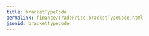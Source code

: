 ```yaml
---
title: bracketTypeCode
permalink: finance/TradePrice.bracketTypeCode.html
jsonid: brackettypecode
---
```

